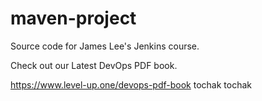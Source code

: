 # maven-project
Source code for James Lee's Jenkins course.

Check out our Latest DevOps PDF book.

https://www.level-up.one/devops-pdf-book
tochak tochak
